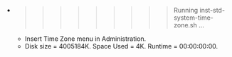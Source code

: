 * >>>>>>>>> Running inst-std-system-time-zone.sh ...
  * Insert Time Zone menu in Administration.
  * Disk size = 4005184K. Space Used = 4K. Runtime = 00:00:00:00.
